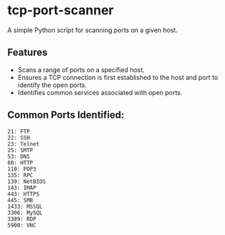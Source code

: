 # tcp-port-scanner
A simple Python script for scanning ports on a given host.  


## Features
- Scans a range of ports on a specified host.
- Ensures a TCP connection is first established to the host and port to identify the open ports.
- Identifies common services associated with open ports.

## Common Ports Identified: 

    21: FTP
    22: SSH
    23: Telnet
    25: SMTP
    53: DNS
    80: HTTP
    110: POP3
    135: RPC
    139: NetBIOS
    143: IMAP
    443: HTTPS
    445: SMB
    1433: MSSQL
    3306: MySQL
    3389: RDP
    5900: VNC
